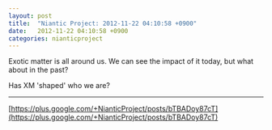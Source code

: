```yaml
---
layout: post
title:  "Niantic Project: 2012-11-22 04:10:58 +0900"
date:   2012-11-22 04:10:58 +0900
categories: nianticproject
---
```

Exotic matter is all around us. We can see the impact of it today, but what about in the past? 

Has XM 'shaped' who we are?
- - -
[https://plus.google.com/+NianticProject/posts/bTBADoy87cT](https://plus.google.com/+NianticProject/posts/bTBADoy87cT)
